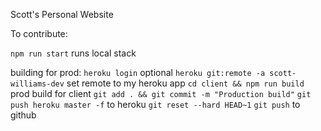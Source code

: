 Scott's Personal Website

To contribute:

`npm run start` runs local stack

building for prod:
`heroku login` optional
`heroku git:remote -a scott-williams-dev` set remote to my heroku app
`cd client && npm run build` prod build for client
`git add . && git commit -m "Production build"`
`git push heroku master -f` to heroku
`git reset --hard HEAD~1`
`git push` to github